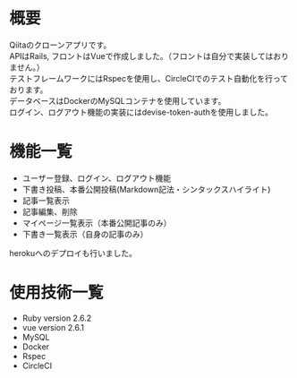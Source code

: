 
# 概要
Qiitaのクローンアプリです。  
APIはRails, フロントはVueで作成しました。（フロントは自分で実装してはおりません。）  
テストフレームワークにはRspecを使用し、CircleCIでのテスト自動化を行っております。  
データベースはDockerのMySQLコンテナを使用しています。   
ログイン、ログアウト機能の実装にはdevise-token-authを使用しました。


# 機能一覧
- ユーザー登録、ログイン、ログアウト機能
- 下書き投稿、本番公開投稿(Markdown記法・シンタックスハイライト)
- 記事一覧表示
- 記事編集、削除
- マイページ一覧表示（本番公開記事のみ）
- 下書き一覧表示（自身の記事のみ）


herokuへのデプロイも行いました。
# 使用技術一覧
- Ruby version 2.6.2
- vue version 2.6.1
- MySQL
- Docker
- Rspec
- CircleCI
